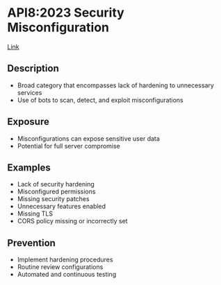 # API8:2023 Security Misconfiguration

[Link](https://owasp.org/API-Security/editions/2023/en/0xa8-security-misconfiguration/)

## Description

- Broad category that encompasses lack of hardening to unnecessary services
- Use of bots to scan, detect, and exploit misconfigurations

## Exposure

- Misconfigurations can expose sensitive user data
- Potential for full server compromise

## Examples

- Lack of security hardening
- Misconfigured permissions
- Missing security patches
- Unnecessary features enabled
- Missing TLS
- CORS policy missing or incorrectly set
  
## Prevention

- Implement hardening procedures
- Routine review configurations
- Automated and continuous testing
